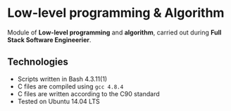 # Low-level programming & Algorithm

Module of **Low-level programming** and **algorithm**, carried out during **Full Stack Software Engineerier**.

## Technologies
* Scripts written in Bash 4.3.11(1)
* C files are compiled using `gcc 4.8.4`
* C files are written according to the C90 standard
* Tested on Ubuntu 14.04 LTS
